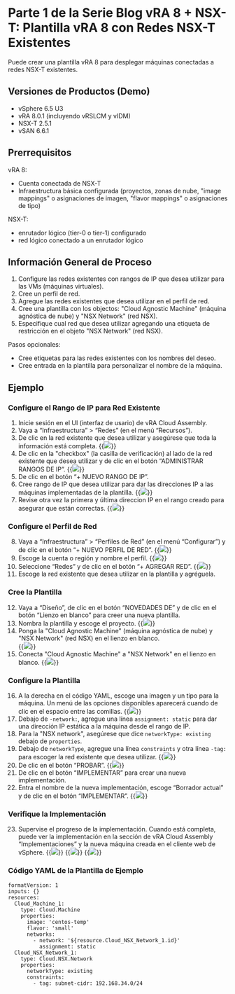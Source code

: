 # Parte 1 de la Serie Blog vRA 8 + NSX-T: Plantilla vRA 8 con Redes NSX-T Existentes


Puede crear una plantilla vRA 8 para desplegar máquinas conectadas a redes NSX-T existentes. 

## Versiones de Productos (Demo)
* vSphere 6.5 U3
* vRA 8.0.1 (incluyendo vRSLCM y vIDM)
* NSX-T 2.5.1
* vSAN 6.6.1

## Prerrequisitos
vRA 8:
* Cuenta conectada de NSX-T
* Infraestructura básica configurada (proyectos, zonas de nube, "image mappings" o asignaciones de imagen, "flavor mappings" o asignaciones de tipo)

NSX-T:
* enrutador lógico (tier-0 o tier-1) configurado 
* red lógico conectado a un enrutador lógico


## Información General de Proceso 
1. Configure las redes existentes con rangos de IP que desea utilizar para las VMs (máquinas virtuales).
2. Cree un perfil de red.
3. Agregue las redes existentes que desea utilizar en el perfil de red.
4. Cree una plantilla con los objectos: "Cloud Agnostic Machine" (máquina agnóstica de nube) y "NSX Network" (red NSX).
5. Especifique cual red que desea utilizar agregando una etiqueta de restricción en el objeto "NSX Network" (red NSX). 

Pasos opcionales:
* Cree etiquetas para las redes existentes con los nombres del deseo.
* Cree entrada en la plantilla para personalizar el nombre de la máquina.


## Ejemplo

### Configure el Rango de IP para Red Existente
1. Inicie sesión en el UI (interfaz de usario) de vRA Cloud Assembly.
2. Vaya a “Infraestructura” > “Redes” (en el menú “Recursos”).
3. De clic en la red existente que desea utilizar y asegúrese que toda la información está completa. 
{{<image src="step3.png" linked="true">}}
4. De clic en la "checkbox" (la casilla de verificación) al lado de la red existente que desea utilizar y de clic en el botón “ADMINISTRAR RANGOS DE IP”.
{{<image src="step4.png" linked="true">}}
5. De clic en el botón “+ NUEVO RANGO DE IP”.
6. Cree rango de IP que desea utilizar para dar las direcciones IP a las máquinas implementadas de la plantilla.
{{<image src="step6.png" linked="true">}}
7. Revise otra vez la primera y última direccion IP en el rango creado para asegurar que están correctas.
{{<image src="step7.png" linked="true">}}

### Configure el Perfil de Red 
8. Vaya a “Infraestructura” > “Perfiles de Red” (en el menú “Configurar”) y de clic en el botón “+ NUEVO PERFIL DE RED”. 
{{<image src="step8.png" linked="true">}}
9. Escoge la cuenta o región y nombre el perfil. 
{{<image src="step9.png" linked="true">}}
10. Seleccione “Redes” y de clic en el botón “+ AGREGAR RED”.
{{<image src="step10.png" linked="true">}}
11. Escoge la red existente que desea utilizar en la plantilla y agréguela. 

### Cree la Plantilla
12. Vaya a “Diseño”, de clic en el botón “NOVEDADES DE” y de clic en el botón “Lienzo en blanco” para creer una nueva plantilla.
13. Nombra la plantilla y escoge el proyecto. 
{{<image src="step13.png" linked="true">}}
14. Ponga la "Cloud Agnostic Machine" (máquina agnóstica de nube) y "NSX Network" (red NSX) en el lienzo en blanco.  
{{<image src="step14.png" linked="true">}}
15. Conecta "Cloud Agnostic Machine" a "NSX Network" en el lienzo en blanco. 
{{<image src="step15.png" linked="true">}}

### Configure la Plantilla
16. A la derecha en el código YAML, escoge una imagen y un tipo para la máquina. Un menú de las opciones disponibles aparecerá cuando de clic en el espacio entre las comillas.
{{<image src="step16.png" linked="true">}}
17. Debajo de `-network:`, agregue una línea `assignment: static` para dar una dirección IP estática a la máquina desde el rango de IP. 
18. Para la "NSX network", asegúrese que dice `networkType: existing` debajo de `properties`. 
19. Debajo de `networkType`, agregue una línea `constraints` y otra línea `-tag:` para escoger la red existente que desea utilizar. 
{{<image src="step19.png" linked="true">}}
20. De clic en el botón “PROBAR”.
{{<image src="step20.png" linked="true">}}
21. De clic en el botón “IMPLEMENTAR” para crear una nueva implementación.
22. Entra el nombre de la nueva implementación, escoge “Borrador actual” y de clic en el botón “IMPLEMENTAR”.
{{<image src="step22.png" linked="true">}}

### Verifique la Implementación 
23. Supervise el progreso de la implementación. Cuando está completa, puede ver la implementación en la sección de vRA Cloud Assembly “Implementaciones” y la nueva máquina creada en el cliente web de vSphere. 
{{<image src="step23.png" linked="true">}}
{{<image src="step23-1.png" linked="true">}}
{{<image src="step23-2.png" linked="true">}}

### Código YAML de la Plantilla de Ejemplo 
```
formatVersion: 1
inputs: {}
resources:
  Cloud_Machine_1:
    type: Cloud.Machine
    properties:
      image: 'centos-temp'
      flavor: 'small'
      networks:
        - network: '${resource.Cloud_NSX_Network_1.id}'
          assignment: static
  Cloud_NSX_Network_1:
    type: Cloud.NSX.Network
    properties:
      networkType: existing
      constraints: 
        - tag: subnet-cidr: 192.168.34.0/24
```
